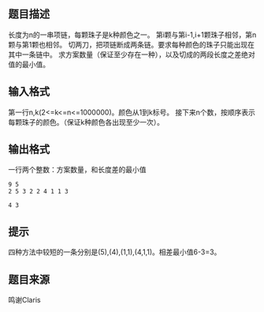 


## 题目描述
长度为n的一串项链，每颗珠子是k种颜色之一。 第i颗与第i-1,i+1颗珠子相邻，第n颗与第1颗也相邻。
切两刀，把项链断成两条链。要求每种颜色的珠子只能出现在其中一条链中。
求方案数量（保证至少存在一种），以及切成的两段长度之差绝对值的最小值。
## 输入格式
第一行n,k(2<=k<=n<=1000000)。颜色从1到k标号。
接下来n个数，按顺序表示每颗珠子的颜色。（保证k种颜色各出现至少一次）。
## 输出格式
一行两个整数：方案数量，和长度差的最小值

```input1
9 5
2 5 3 2 2 4 1 1 3

```
```output1
4 3
```

## 提示
四种方法中较短的一条分别是(5),(4),(1,1),(4,1,1)。相差最小值6-3=3。
## 题目来源
鸣谢Claris


